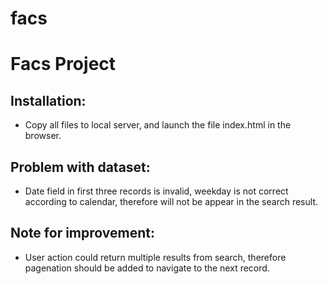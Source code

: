 # facs
Facs Project
============

Installation:
-------------
* Copy all files to local server, and launch the file index.html in the browser.

Problem with dataset:
---------------------
* Date field in first three records is invalid, weekday is not correct according to calendar, therefore will not be appear in the search result.

Note for improvement:
---------------------
* User action could return multiple results from search, therefore pagenation should be added to navigate to the next record.

